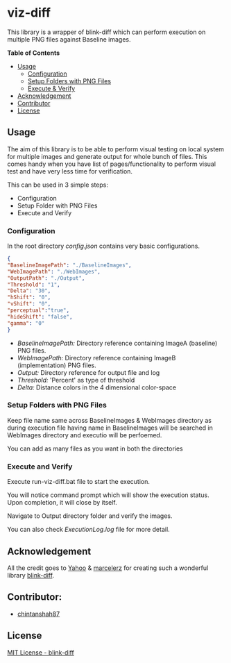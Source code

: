 # viz-diff
This library is a wrapper of blink-diff which can perform execution on multiple PNG files against Baseline images.

**Table of Contents**
* [Usage](#usage)
    * [Configuration](#configuration)
    * [Setup Folders with PNG Files](#setup-folders-with-png-files)
    * [Execute & Verify](#execute-and-verify)
* [Acknowledgement](#acknowledgement)
* [Contributor](#contributor)
* [License](#license)

## Usage
The aim of this library is to be able to perform visual testing on local system for multiple images and generate output for whole bunch of files. This comes handy when you have list of pages/functionality to perform visual test and have very less time for verification.

This can be used in 3 simple steps:
- Configuration
- Setup Folder with PNG Files
- Execute and Verify

### Configuration
In the root directory *config.json* contains very basic configurations.

````JSON
{
"BaselineImagePath": "./BaselineImages",
"WebImagePath": "./WebImages",
"OutputPath": "./Output",
"Threshold": "1",
"Delta": "30",
"hShift": "0",
"vShift": "0",
"perceptual":"true",
"hideShift": "false",
"gamma": "0"
}
````
- *BaselineImagePath:* Directory reference containing ImageA (baseline) PNG files.
- *WebImagePath:* Directory reference containing ImageB (implementation) PNG files.
- *Output:* Directory reference for output file and log
- *Threshold:* 'Percent' as type of threshold 
- *Delta:* Distance colors in the 4 dimensional color-space

### Setup Folders with PNG Files
Keep file name same across BaselineImages & WebImages directory as during execution file having name in BaselineImages will be searched in WebImages directory and executio will be perfoemed.

You can add as many files as you want in both the directories

### Execute and Verify
Execute run-viz-diff.bat file to start the execution.

You will notice command prompt which will show the execution status. Upon completion, it will close by itself.

Navigate to Output directory folder and verify the images. 

You can also check *ExecutionLog.log* file for more detail.

## Acknowledgement
All the credit goes to [Yahoo](https://github.com/yahoo) & [marcelerz](https://github.com/marcelerz) for creating such a wonderful library [blink-diff](https://github.com/yahoo/blink-diff/).

## Contributor:
- [chintanshah87](https://github.com/chintanshah87)

## License
[MIT License - blink-diff](https://github.com/yahoo/blink-diff/blob/master/LICENSE)
